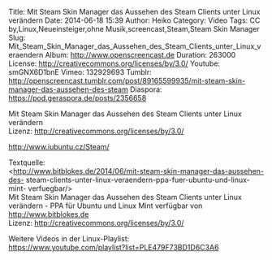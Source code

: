 Title: Mit Steam Skin Manager das Aussehen des Steam Clients unter Linux verändern
Date: 2014-06-18 15:39
Author: Heiko
Category: Video
Tags: CC by,Linux,Neueinsteiger,ohne Musik,screencast,Steam,Steam Skin Manager
Slug: Mit_Steam_Skin_Manager_das_Aussehen_des_Steam_Clients_unter_Linux_veraendern
Album: http://www.openscreencast.de
Duration: 263000
License: http://creativecommons.org/licenses/by/3.0/
Youtube: smGNX6D1bnE
Vimeo: 132929693
Tumblr: http://openscreencast.tumblr.com/post/89165599935/mit-steam-skin-manager-das-aussehen-des-steam
Diaspora: https://pod.geraspora.de/posts/2356658

Mit Steam Skin Manager das Aussehen des Steam Clients unter Linux verändern  
Lizenz: <http://creativecommons.org/licenses/by/3.0/>  
  
<http://www.iubuntu.cz/Steam/>  
  
Textquelle:  
<http://www.bitblokes.de/2014/06/mit-steam-skin-manager-das-aussehen-des-
steam-clients-unter-linux-veraendern-ppa-fuer-ubuntu-und-linux-mint-
verfuegbar/>  
Mit Steam Skin Manager das Aussehen des Steam Clients unter Linux verändern -
PPA für Ubuntu und Linux Mint verfügbar von <http://www.bitblokes.de>  
Lizenz: <http://creativecommons.org/licenses/by/3.0/>  
  
Weitere Videos in der Linux-Playlist:  
<https://www.youtube.com/playlist?list=PLE479F73BD1D6C3A6>  
  

